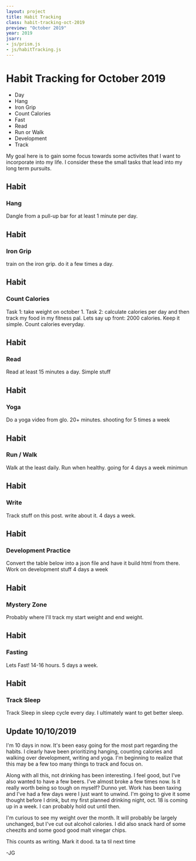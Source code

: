 ```yaml
---
layout: project
title: Habit Tracking
class: habit-tracking-oct-2019
preview: "October 2019"
year: 2019
jsarr: 
- js/prism.js
- js/habitTracking.js
---
```


# Habit Tracking for October 2019

<div class="habit-tracker">
<ul class="habits-header habits">
        <li class="habit-header day">Day</li>
        <li class="habit-header hang">Hang</li>
        <li class="habit-header ironGrip">Iron Grip</li>
        <li class="habit-header countCalories">Count Calories</li>
        <li class="habit-header fast">Fast</li>
        <li class="habit-header read">Read</li>
        <li class="habit-header runWalk">Run or Walk</li>
        <li class="habit-header development">Development</li>
        <li class="habit-header trackSleep">Track</li>
        </ul>
</div>

<p class="lede"> My goal here is to gain some focus towards some activites that I want to incorporate into my life. I consider these the small tasks that lead into my long term pursuits.</p>

## Habit
### Hang
Dangle from a pull-up bar for at least 1 minute per day.

## Habit
### Iron Grip
train on the iron grip. do it a few times a day.

## Habit
### Count Calories
Task 1: take weight on october 1.
Task 2: calculate calories per day and then track my food in my fitness pal.
Lets say up front: 2000 calories. Keep it simple.
Count calories everyday.

## Habit
### Read
Read at least 15 minutes a day. Simple stuff

## Habit
### Yoga
Do a yoga video from glo. 20+ minutes. shooting for 5 times a week

## Habit
### Run / Walk
Walk at the least daily. Run when healthy. going for 4 days a week minimun

## Habit
### Write
Track stuff on this post. write about it. 4 days a week. 

## Habit
### Development Practice
Convert the table below into a json file and have it build html from there. Work on development stuff 4 days a week

## Habit
### Mystery Zone
Probably where I'll track my start weight and end weight.

## Habit
### Fasting
Lets Fast! 14-16 hours. 5 days a week.

## Habit
### Track Sleep
Track Sleep in sleep cycle every day.
I ultimately want to get better sleep.


## Update 10/10/2019
I'm 10 days in now. It's been easy going for the most part regarding the habits. I clearly have been prioritizing hanging, counting calories and walking over development, writing and yoga. I'm beginning to realize that this may be a few too many things to track and focus on.

Along with all this, not drinking has been interesting. I feel good, but I've also wanted to have a few beers. I've almost broke a few times now. Is it really worth being so tough on myself? Dunno yet. Work has been taxing and I've had a few days were I just want to unwind. I'm going to give it some thought before I drink, but my first planned drinking night, oct. 18 is coming up in a week. I can probably hold out until then.

I'm curious to see my weight over the month. It will probably be largely unchanged, but I've cut out alcohol calories. I did also snack hard of some cheezits and some good good malt vinegar chips. 

This counts as writing. Mark it dood. ta ta til next time

-JG

